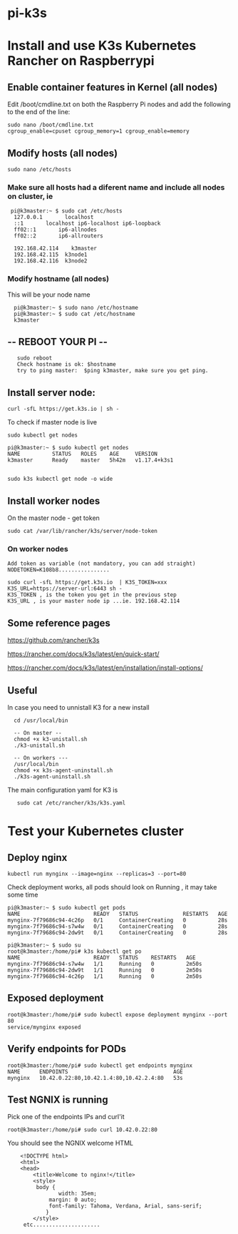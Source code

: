 # pi-k3s
# Install and use K3s Kubernetes Rancher on Raspberrypi

## Enable container features in Kernel (all nodes)
Edit /boot/cmdline.txt on both the Raspberry Pi nodes and add the following to the end of the line:

    sudo nano /boot/cmdline.txt
    cgroup_enable=cpuset cgroup_memory=1 cgroup_enable=memory

## Modify hosts (all nodes)
    sudo nano /etc/hosts
  
  ### Make sure all hosts had a diferent name and include all nodes on cluster, ie
     pi@k3master:~ $ sudo cat /etc/hosts
      127.0.0.1       localhost
      ::1		localhost ip6-localhost ip6-loopback
      ff02::1		ip6-allnodes
      ff02::2		ip6-allrouters

      192.168.42.114	k3master
      192.168.42.115  k3node1
      192.168.42.116  k3node2

  ### Modify hostname (all nodes)
   This will be your node name
      
      pi@k3master:~ $ sudo nano /etc/hostname
      pi@k3master:~ $ sudo cat /etc/hostname
      k3master
  
## --  REBOOT YOUR PI   --
       sudo reboot
       Check hostname is ok: $hostname
       try to ping master:  $ping k3master, make sure you get ping.

## Install server node:

    curl -sfL https://get.k3s.io | sh -

   To check if master node is live
    
    sudo kubectl get nodes
  
    pi@k3master:~ $ sudo kubectl get nodes
    NAME          STATUS   ROLES    AGE     VERSION
    k3master      Ready    master   5h42m   v1.17.4+k3s1
 
   
    sudo k3s kubectl get node -o wide

## Install worker nodes
  On the master node - get token

    sudo cat /var/lib/rancher/k3s/server/node-token

  ### On worker nodes

    Add token as variable (not mandatory, you can add straight)
    NODETOKEN=K108b8................
 
    sudo curl -sfL https://get.k3s.io  | K3S_TOKEN=xxx K3S_URL=https://server-url:6443 sh -
    K3S_TOKEN , is the token you get in the previous step
    K3S_URL , is your master node ip ...ie. 192.168.42.114 
    
 
 ## Some reference pages
  https://github.com/rancher/k3s
  
  https://rancher.com/docs/k3s/latest/en/quick-start/
  
  https://rancher.com/docs/k3s/latest/en/installation/install-options/

## Useful
In case you need to unnistall K3 for a new install
      
      cd /usr/local/bin
      
      -- On master --
      chmod +x k3-unistall.sh
      ./k3-unistall.sh
      
      -- On workers ---
      /usr/local/bin
      chmod +x k3s-agent-uninstall.sh
      ./k3s-agent-uninstall.sh

The main configuration yaml for K3 is
        
       sudo cat /etc/rancher/k3s/k3s.yaml

# Test your Kubernetes cluster

## Deploy nginx

    kubectl run mynginx --image=nginx --replicas=3 --port=80
    
  Check deployment works, all pods should look on Running , it may take some time
        
    pi@k3master:~ $ sudo kubectl get pods
    NAME                       READY   STATUS              RESTARTS   AGE
    mynginx-7f79686c94-4c26p   0/1     ContainerCreating   0          28s
    mynginx-7f79686c94-s7w4w   0/1     ContainerCreating   0          28s
    mynginx-7f79686c94-2dw9t   0/1     ContainerCreating   0          28s

    pi@k3master:~ $ sudo su
    root@k3master:/home/pi# k3s kubectl get po
    NAME                       READY   STATUS    RESTARTS   AGE
    mynginx-7f79686c94-s7w4w   1/1     Running   0          2m50s
    mynginx-7f79686c94-2dw9t   1/1     Running   0          2m50s
    mynginx-7f79686c94-4c26p   1/1     Running   0          2m50s

## Exposed deployment
    root@k3master:/home/pi# sudo kubectl expose deployment mynginx --port 80
    service/mynginx exposed
    
## Verify endpoints for PODs
    root@k3master:/home/pi# sudo kubectl get endpoints mynginx
    NAME      ENDPOINTS                                 AGE
    mynginx   10.42.0.22:80,10.42.1.4:80,10.42.2.4:80   53s
    
## Test NGNIX is running
  Pick one of the endpoints IPs and curl'it
        
    root@k3master:/home/pi# sudo curl 10.42.0.22:80

  You should see the NGNIX welcome HTML
        
        <!DOCTYPE html>
        <html>
        <head>
            <title>Welcome to nginx!</title>
            <style>
             body {
                    width: 35em;
                 margin: 0 auto;
                 font-family: Tahoma, Verdana, Arial, sans-serif;
                }
            </style>
         etc.....................


  

    



